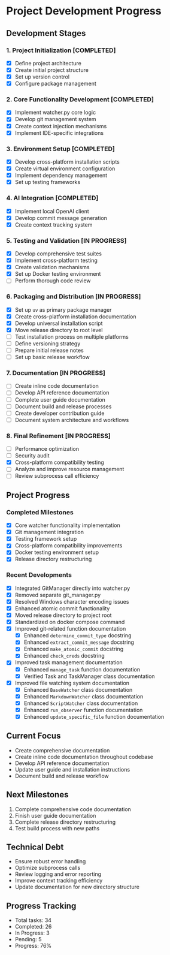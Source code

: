 # Project Development Progress

## Development Stages

### 1. Project Initialization [COMPLETED]

- [x] Define project architecture
- [x] Create initial project structure
- [x] Set up version control
- [x] Configure package management

### 2. Core Functionality Development [COMPLETED]

- [x] Implement watcher.py core logic
- [x] Develop git management system
- [x] Create context injection mechanisms
- [x] Implement IDE-specific integrations

### 3. Environment Setup [COMPLETED]

- [x] Develop cross-platform installation scripts
- [x] Create virtual environment configuration
- [x] Implement dependency management
- [x] Set up testing frameworks

### 4. AI Integration [COMPLETED]

- [x] Implement local OpenAI client
- [x] Develop commit message generation
- [x] Create context tracking system

### 5. Testing and Validation [IN PROGRESS]

- [x] Develop comprehensive test suites
- [x] Implement cross-platform testing
- [x] Create validation mechanisms
- [x] Set up Docker testing environment
- [ ] Perform thorough code review

### 6. Packaging and Distribution [IN PROGRESS]

- [x] Set up `uv` as primary package manager
- [x] Create cross-platform installation documentation
- [x] Develop universal installation script
- [x] Move release directory to root level
- [ ] Test installation process on multiple platforms
- [ ] Define versioning strategy
- [ ] Prepare initial release notes
- [ ] Set up basic release workflow

### 7. Documentation [IN PROGRESS]

- [ ] Create inline code documentation
- [ ] Develop API reference documentation
- [ ] Complete user guide documentation
- [ ] Document build and release processes
- [ ] Create developer contribution guide
- [ ] Document system architecture and workflows

### 8. Final Refinement [IN PROGRESS]

- [ ] Performance optimization
- [ ] Security audit
- [x] Cross-platform compatibility testing
- [ ] Analyze and improve resource management
- [ ] Review subprocess call efficiency

## Project Progress

### Completed Milestones

- [x] Core watcher functionality implementation
- [x] Git management integration
- [x] Testing framework setup
- [x] Cross-platform compatibility improvements
- [x] Docker testing environment setup
- [x] Release directory restructuring

### Recent Developments

- [x] Integrated GitManager directly into watcher.py
- [x] Removed separate git_manager.py
- [x] Resolved Windows character encoding issues
- [x] Enhanced atomic commit functionality
- [x] Moved release directory to project root
- [x] Standardized on docker compose command
- [x] Improved git-related function documentation
  - [x] Enhanced `determine_commit_type` docstring
  - [x] Enhanced `extract_commit_message` docstring
  - [x] Enhanced `make_atomic_commit` docstring
  - [x] Enhanced `check_creds` docstring
- [x] Improved task management documentation
  - [x] Enhanced `manage_task` function documentation
  - [x] Verified Task and TaskManager class documentation
- [x] Improved file watching system documentation
  - [x] Enhanced `BaseWatcher` class documentation
  - [x] Enhanced `MarkdownWatcher` class documentation
  - [x] Enhanced `ScriptWatcher` class documentation
  - [x] Enhanced `run_observer` function documentation
  - [x] Enhanced `update_specific_file` function documentation

## Current Focus

- Create comprehensive documentation
- Create inline code documentation throughout codebase
- Develop API reference documentation
- Update user guide and installation instructions
- Document build and release workflow

## Next Milestones

1. Complete comprehensive code documentation
2. Finish user guide documentation
3. Complete release directory restructuring
4. Test build process with new paths

## Technical Debt

- Ensure robust error handling
- Optimize subprocess calls
- Review logging and error reporting
- Improve context tracking efficiency
- Update documentation for new directory structure

## Progress Tracking

- Total tasks: 34
- Completed: 26
- In Progress: 3
- Pending: 5
- Progress: 76% 
 

